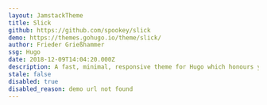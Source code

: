 ```yaml
---
layout: JamstackTheme
title: Slick
github: https://github.com/spookey/slick
demo: https://themes.gohugo.io/theme/slick/
author: Frieder Grießhammer
ssg: Hugo
date: 2018-12-09T14:04:20.000Z
description: A fast, minimal, responsive theme for Hugo which honours your privacy
stale: false
disabled: true
disabled_reason: demo url not found
---
```

